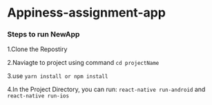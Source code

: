 # Appiness-assignment-app

### Steps to run NewApp

 1.Clone the Repostiry
 
 2.Naviagte to project using command `cd projectName`
 
 3.use `yarn install or npm install`
 
4.In the Project Directory, you can run:
`react-native run-android` and  `react-native run-ios`
